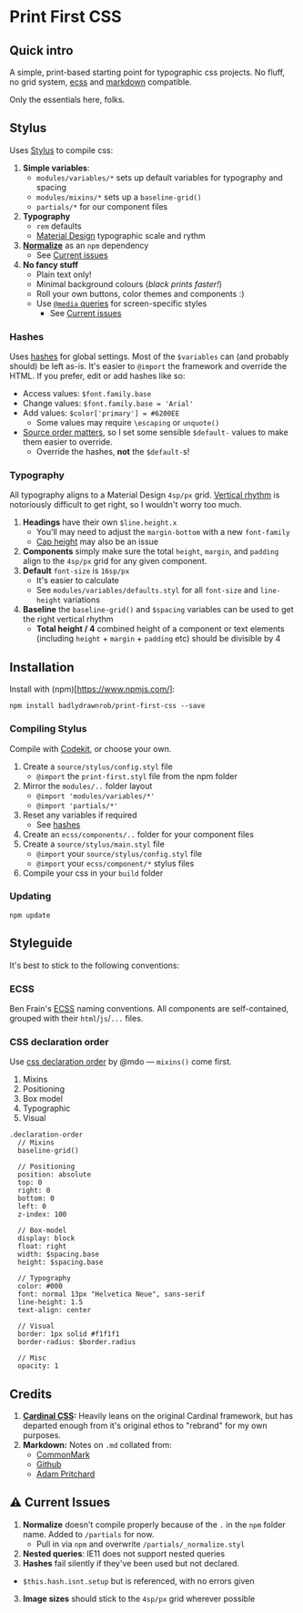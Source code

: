 # Print First CSS



## Quick intro

A simple, print-based starting point for typographic css projects. No fluff, no grid system, [ecss](https://github.com/badlydrawnrob/ecss) and [markdown](http://commonmark.org) compatible.

Only the essentials here, folks.





## Stylus

Uses [Stylus](http://stylus-lang.com) to compile css:

1. **Simple variables**:
    - `modules/variables/*` sets up default variables for typography and spacing
    - `modules/mixins/*` sets up a `baseline-grid()`
    - `partials/*` for our component files
2. **Typography**
    - `rem` defaults
    - [Material Design](https://material.io/design/typography/) typographic scale and rythm
3. **[Normalize](https://necolas.github.io/normalize.css/)** as an `npm` dependency
    - See [Current issues](#current-issues)
4. **No fancy stuff**
    - Plain text only!
    - Minimal background colours (_black prints faster!_)
    - Roll your own buttons, color themes and components :)
    - Use [`@media` queries](https://caniuse.com/#feat=css-mediaqueries) for screen-specific styles
        - See [Current issues](#current-issues)

### Hashes

Uses [hashes](http://stylus-lang.com/docs/hashes.html) for global settings. Most of the `$variables` can (and probably should) be left as-is. It's easier to `@import` the framework and override the HTML. If you prefer, edit or add hashes like so:

- Access values: `$font.family.base`
- Change values: `$font.family.base = 'Arial'`
- Add values: `$color['primary'] = #6200EE`
    + Some values may require `\escaping` or `unquote()`
- [Source order matters](https://github.com/stylus/stylus/issues/2136), so I set some sensible `$default-` values to make them easier to override.
    + Override the hashes, **not** the `$default-`s!

### Typography

All typography aligns to a Material Design `4sp/px` grid. [Vertical rhythm](http://webtypography.net/2.2.2) is notoriously difficult to get right, so I wouldn't worry too much.

1. **Headings** have their own `$line.height.x`
    + You'll may need to adjust the `margin-bottom` with a new `font-family`
    + [Cap height](https://bit.ly/2tseu0u) may also be an issue
2. **Components** simply make sure the total `height`, `margin`, and `padding` align to the `4sp/px` grid for any given component.
3. **Default** `font-size` is `16sp/px`
    + It's easier to calculate
    + See `modules/variables/defaults.styl` for all `font-size` and `line-height` variations
4. **Baseline** the `baseline-grid()` and `$spacing` variables can be used to get the right vertical rhythm
    + **Total height / 4** combined height of a component or text elements (including `height` + `margin` + `padding` etc) should be divisible by 4





## Installation

Install with (npm)[https://www.npmjs.com/]:

```git
npm install badlydrawnrob/print-first-css --save
```

### Compiling Stylus

Compile with [Codekit](https://codekitapp.com), or choose your own.

1. Create a `source/stylus/config.styl` file
    + `@import` the `print-first.styl` file from the npm folder
2. Mirror the `modules/..` folder layout
    + `@import 'modules/variables/*'`
    + `@import 'partials/*'`
3. Reset any variables if required
    + See [hashes](#hashes)
4. Create an `ecss/components/..` folder for your component files
5. Create a `source/stylus/main.styl` file
    + `@import` your `source/stylus/config.styl` file
    + `@import` your `ecss/component/*` stylus files
6. Compile your css in your `build` folder

### Updating

```git
npm update
```






## Styleguide
It's best to stick to the following conventions:



### ECSS

Ben Frain's [ECSS](https://github.com/badlydrawnrob/ecss) naming conventions. All components are self-contained, grouped with their `html`/`js`/`...` files.


### CSS declaration order

Use [css declaration order](http://codeguide.co/#css-declaration-order) by @mdo — `mixins()` come first.

1. Mixins
2. Positioning
3. Box model
4. Typographic
5. Visual

```stylus
.declaration-order
  // Mixins
  baseline-grid()

  // Positioning
  position: absolute
  top: 0
  right: 0
  bottom: 0
  left: 0
  z-index: 100

  // Box-model
  display: block
  float: right
  width: $spacing.base
  height: $spacing.base

  // Typography
  color: #000
  font: normal 13px "Helvetica Neue", sans-serif
  line-height: 1.5
  text-align: center

  // Visual
  border: 1px solid #f1f1f1
  border-radius: $border.radius

  // Misc
  opacity: 1
```






## Credits

1. **[Cardinal CSS](http://cardinalcss.com/):** Heavily leans on the original Cardinal framework, but has departed enough from it's original ethos to "rebrand" for my own purposes.
2. **Markdown:** Notes on `.md` collated from:
    - [CommonMark](http://commonmark.org/help/)
    - [Github](https://guides.github.com/features/mastering-markdown/#examples)
    - [Adam Pritchard](https://github.com/adam-p/markdown-here/wiki/Markdown-Cheatsheet)





## ⚠ Current Issues

1. **Normalize** doesn't compile properly because of the `.` in the `npm` folder name. Added to `/partials` for now.
    + Pull in via `npm` and overwrite `/partials/_normalize.styl`
2. **Nested queries**: IE11 does not support nested queries
2. **Hashes** fail silently if they've been used but not declared.
  - `$this.hash.isnt.setup` but is referenced, with no errors given
3. **Image sizes** should stick to the `4sp/px` grid wherever possible
